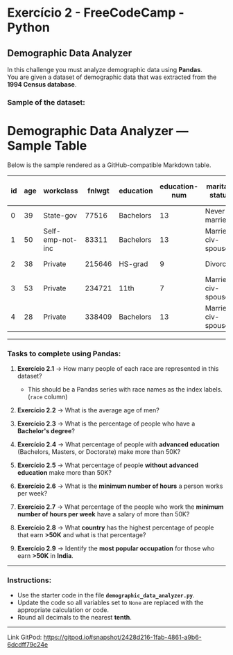 # Exercício 2 - FreeCodeCamp - Python  
## Demographic Data Analyzer  

In this challenge you must analyze demographic data using **Pandas**.  
You are given a dataset of demographic data that was extracted from the **1994 Census database**.  

### Sample of the dataset:
# Demographic Data Analyzer — Sample Table

Below is the sample rendered as a GitHub-compatible Markdown table.

| id | age | workclass         | fnlwgt | education | education-num | marital-status      | occupation         | relationship  | race  | sex    | capital-gain | capital-loss | hours-per-week | native-country | salary |
|----|-----|-------------------|--------|-----------|---------------|---------------------|--------------------|---------------|-------|--------|--------------|--------------|----------------|----------------|--------|
| 0  | 39  | State-gov         | 77516  | Bachelors | 13            | Never-married       | Adm-clerical       | Not-in-family | White | Male   | 2174         | 0            | 40             | United-States  | <=50K  |
| 1  | 50  | Self-emp-not-inc  | 83311  | Bachelors | 13            | Married-civ-spouse  | Exec-managerial    | Husband       | White | Male   | 0            | 0            | 13             | United-States  | <=50K  |
| 2  | 38  | Private           | 215646 | HS-grad   | 9             | Divorced            | Handlers-cleaners  | Not-in-family | White | Male   | 0            | 0            | 40             | United-States  | <=50K  |
| 3  | 53  | Private           | 234721 | 11th      | 7             | Married-civ-spouse  | Handlers-cleaners  | Husband       | Black | Male   | 0            | 0            | 40             | United-States  | <=50K  |
| 4  | 28  | Private           | 338409 | Bachelors | 13            | Married-civ-spouse  | Prof-specialty     | Wife          | Black | Female | 0            | 0            | 40             | Cuba           | <=50K  |

---

### Tasks to complete using Pandas:

1. **Exercício 2.1** → How many people of each race are represented in this dataset?  
   - This should be a Pandas series with race names as the index labels. (`race` column)  

2. **Exercício 2.2** → What is the average age of men?  

3. **Exercício 2.3** → What is the percentage of people who have a **Bachelor's degree**?  

4. **Exercício 2.4** → What percentage of people with **advanced education** (Bachelors, Masters, or Doctorate) make more than 50K?  

5. **Exercício 2.5** → What percentage of people **without advanced education** make more than 50K?  

6. **Exercício 2.6** → What is the **minimum number of hours** a person works per week?  

7. **Exercício 2.7** → What percentage of the people who work the **minimum number of hours per week** have a salary of more than 50K?  

8. **Exercício 2.8** → What **country** has the highest percentage of people that earn **>50K** and what is that percentage?  

9. **Exercício 2.9** → Identify the **most popular occupation** for those who earn **>50K** in **India**.  

---

### Instructions:
- Use the starter code in the file **`demographic_data_analyzer.py`**.  
- Update the code so all variables set to `None` are replaced with the appropriate calculation or code.  
- Round all decimals to the nearest **tenth**.  
---

Link GitPod:  https://gitpod.io#snapshot/2428d216-1fab-4861-a9b6-6dcdff79c24e